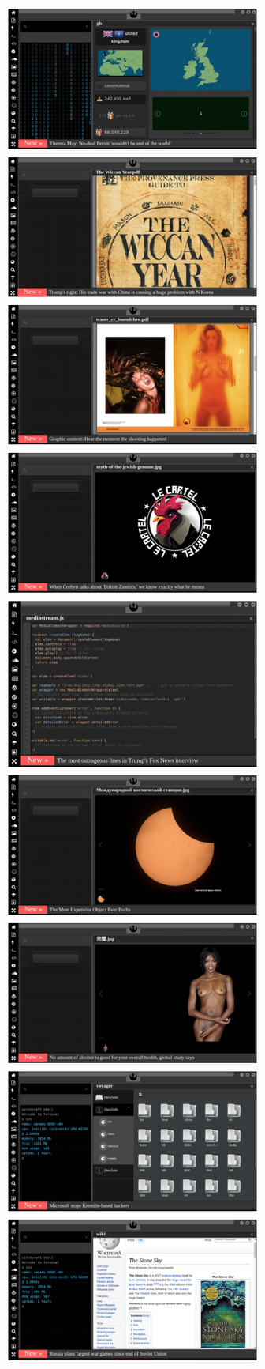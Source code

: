 
[![Image](brexit.png)](https://www.youtube.com/watch?v=nJKwNuqozDw)

<!-- 
bkz dünyanın en aşağılık milleti
https://www.uludagsozluk.com/k/atat%C3%BCrk-%C3%BC-sevmemek-hakk%C4%B1n-yok-orospu-%C3%A7ocu%C4%9Fu/&w=bg bkz oç
bkz bak oç evladı google gir tecavüz haber yaz o haberleri listele oç onsan sonra hangi millet aşağıklmış sorgula oç
bkz gaziantepte sevgilisini sevgilisen tecvüz eden adanalı
bir bilmecem var çocuklar haydi sor sor oç ları diyince hemen onların adları gelir
bkz 13 yaşındaki kızını hamile bırırakıp ne mutlu türküm diyene diyen sinoplu
https://www.uludagsozluk.com/k/13-ya%C5%9F%C4%B1ndaki-k%C4%B1z%C4%B1n%C4%B1-hamile-b%C4%B1rakan-baba/&w=bg bkz malum ırk
bkz çatlasanız da patlasanız da corona ananızı sikecek aşağılık oç ları
bkz dünyanın en aşağılık mahlukatlarının yaşadığı malum ülke
bkz dedesi köyde eşek siken milletin kenndini asil sanması
https://www.uludagsozluk.com/k/nutuk/&w=bg bkz damarlarınızdaki asil kan
https://www.uludagsozluk.com/k/ihsan-y%C3%BCce/ bkz pedofili
https://www.uludagsozluk.com/k/hrant-dink/&w=bg bkz pedofili
bkz teke tek açılış müziği
bkz kudursanız da çatlasanız da akp pkk bitmeyecek
bkz çatlasanız patlasanız da guzey anadol gay hattı kırılacak
bkz kuzey anadol gay hattının kırılmak üzere olduğu gerçeği
https://www.uludagsozluk.com/k/celal-%C5%9Feng%C3%B6r/ bkz kuzey anadol fay hattı -->

![Image](wiccanyear.png)

[![Image](hearthemoment.png)](http://www.taschen-transfer.com/media/downloads/teaser_ce_buendchen.pdf)

[![Image](myth-of-the-jewish-genome.png)](https://www.merriam-webster.com/dictionary/chromatic)

![Image](mediasource.png)

![Image](ISS.png)

[![Image](完璧.png)](https://www.ibm.com/developerworks/jp/aix/library/au-errnovariable/index.html)

![Image](voyager.png)

![Image](stone-sky.png)


